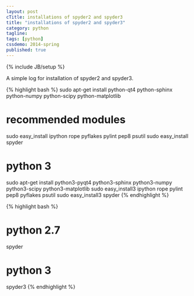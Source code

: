 ```yaml
---
layout: post
cTitle: installations of spyder2 and spyder3
title: "installations of spyder2 and spyder3"
category: python
tagline:
tags: [python]
cssdemo: 2014-spring
published: true
---
```

{% include JB/setup %}

A simple log for installation of spyder2 and spyder3.

<!-- more -->


{% highlight bash %}
sudo apt-get install python-qt4 python-sphinx python-numpy python-scipy python-matplotlib
# recommended modules
sudo easy_install ipython rope pyflakes pylint pep8 psutil
sudo easy_install spyder
# python 3
sudo apt-get install python3-pyqt4 python3-sphinx python3-numpy python3-scipy python3-matplotlib
sudo easy_install3 ipython rope pylint pep8 pyflakes psutil
sudo easy_install3 spyder
{% endhighlight %}

{% highlight bash %}
# python 2.7
spyder
# python 3
spyder3
{% endhighlight %}

